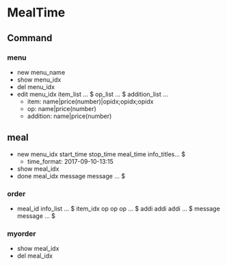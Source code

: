 # MealTime


## Command

### menu

* new menu_name
* show menu_idx
* del menu_idx
* edit menu_idx item_list ... $ op_list ... $ addition_list ...
	* item: name|price(number)|opidx;opidx;opidx
	* op: name|price(number)
	* addition: name|price(number)

## meal

* new menu_idx start_time stop_time meal_time info_titles... $
	* time_format: 2017-09-10-13:15
* show meal_idx
* done meal_idx message message ... $

### order

* meal_id info_list ... $ item_idx op op op ... $ addi addi addi ... $ message message ... $

### myorder

* show meal_idx
* del meal_idx
